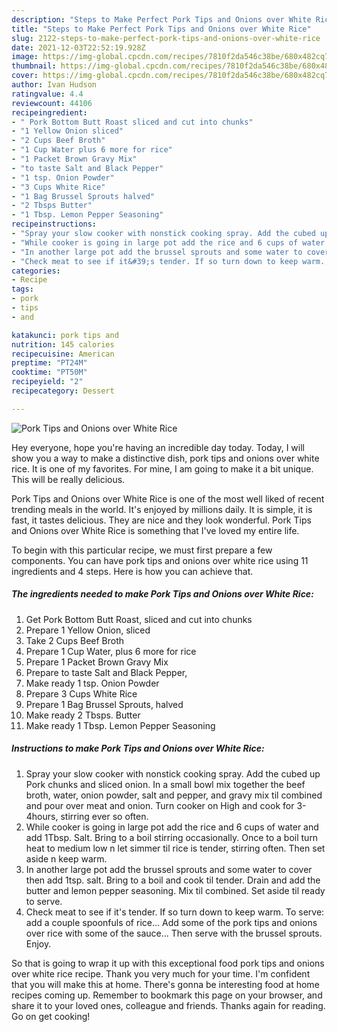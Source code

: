 ```yaml
---
description: "Steps to Make Perfect Pork Tips and Onions over White Rice"
title: "Steps to Make Perfect Pork Tips and Onions over White Rice"
slug: 2122-steps-to-make-perfect-pork-tips-and-onions-over-white-rice
date: 2021-12-03T22:52:19.928Z
image: https://img-global.cpcdn.com/recipes/7810f2da546c38be/680x482cq70/pork-tips-and-onions-over-white-rice-recipe-main-photo.jpg
thumbnail: https://img-global.cpcdn.com/recipes/7810f2da546c38be/680x482cq70/pork-tips-and-onions-over-white-rice-recipe-main-photo.jpg
cover: https://img-global.cpcdn.com/recipes/7810f2da546c38be/680x482cq70/pork-tips-and-onions-over-white-rice-recipe-main-photo.jpg
author: Ivan Hudson
ratingvalue: 4.4
reviewcount: 44106
recipeingredient:
- " Pork Bottom Butt Roast sliced and cut into chunks"
- "1 Yellow Onion sliced"
- "2 Cups Beef Broth"
- "1 Cup Water plus 6 more for rice"
- "1 Packet Brown Gravy Mix"
- "to taste Salt and Black Pepper"
- "1 tsp. Onion Powder"
- "3 Cups White Rice"
- "1 Bag Brussel Sprouts halved"
- "2 Tbsps Butter"
- "1 Tbsp. Lemon Pepper Seasoning"
recipeinstructions:
- "Spray your slow cooker with nonstick cooking spray. Add the cubed up Pork chunks and sliced onion. In a small bowl mix together the beef broth, water, onion powder, salt and pepper, and gravy mix til combined and pour over meat and onion. Turn cooker on High and cook for 3-4hours, stirring ever so often."
- "While cooker is going in large pot add the rice and 6 cups of water and add 1Tbsp. Salt. Bring to a boil stirring occasionally. Once to a boil turn heat to medium low n let simmer til rice is tender, stirring often. Then set aside n keep warm."
- "In another large pot add the brussel sprouts and some water to cover then add 1tsp. salt. Bring to a boil and cook til tender. Drain and add the butter and lemon pepper seasoning. Mix til combined. Set aside til ready to serve."
- "Check meat to see if it&#39;s tender. If so turn down to keep warm. To serve: add a couple spoonfuls of rice... Add some of the pork tips and onions over rice with some of the sauce... Then serve with the brussel sprouts. Enjoy."
categories:
- Recipe
tags:
- pork
- tips
- and

katakunci: pork tips and 
nutrition: 145 calories
recipecuisine: American
preptime: "PT24M"
cooktime: "PT50M"
recipeyield: "2"
recipecategory: Dessert

---
```



![Pork Tips and Onions over White Rice](https://img-global.cpcdn.com/recipes/7810f2da546c38be/680x482cq70/pork-tips-and-onions-over-white-rice-recipe-main-photo.jpg)

Hey everyone, hope you're having an incredible day today. Today, I will show you a way to make a distinctive dish, pork tips and onions over white rice. It is one of my favorites. For mine, I am going to make it a bit unique. This will be really delicious.



Pork Tips and Onions over White Rice is one of the most well liked of recent trending meals in the world. It's enjoyed by millions daily. It is simple, it is fast, it tastes delicious. They are nice and they look wonderful. Pork Tips and Onions over White Rice is something that I've loved my entire life.


To begin with this particular recipe, we must first prepare a few components. You can have pork tips and onions over white rice using 11 ingredients and 4 steps. Here is how you can achieve that.

<!--inarticleads1-->

##### The ingredients needed to make Pork Tips and Onions over White Rice:

1. Get  Pork Bottom Butt Roast, sliced and cut into chunks
1. Prepare 1 Yellow Onion, sliced
1. Take 2 Cups Beef Broth
1. Prepare 1 Cup Water, plus 6 more for rice
1. Prepare 1 Packet Brown Gravy Mix
1. Prepare to taste Salt and Black Pepper,
1. Make ready 1 tsp. Onion Powder
1. Prepare 3 Cups White Rice
1. Prepare 1 Bag Brussel Sprouts, halved
1. Make ready 2 Tbsps. Butter
1. Make ready 1 Tbsp. Lemon Pepper Seasoning




<!--inarticleads2-->

##### Instructions to make Pork Tips and Onions over White Rice:

1. Spray your slow cooker with nonstick cooking spray. Add the cubed up Pork chunks and sliced onion. In a small bowl mix together the beef broth, water, onion powder, salt and pepper, and gravy mix til combined and pour over meat and onion. Turn cooker on High and cook for 3-4hours, stirring ever so often.
1. While cooker is going in large pot add the rice and 6 cups of water and add 1Tbsp. Salt. Bring to a boil stirring occasionally. Once to a boil turn heat to medium low n let simmer til rice is tender, stirring often. Then set aside n keep warm.
1. In another large pot add the brussel sprouts and some water to cover then add 1tsp. salt. Bring to a boil and cook til tender. Drain and add the butter and lemon pepper seasoning. Mix til combined. Set aside til ready to serve.
1. Check meat to see if it&#39;s tender. If so turn down to keep warm. To serve: add a couple spoonfuls of rice... Add some of the pork tips and onions over rice with some of the sauce... Then serve with the brussel sprouts. Enjoy.




So that is going to wrap it up with this exceptional food pork tips and onions over white rice recipe. Thank you very much for your time. I'm confident that you will make this at home. There's gonna be interesting food at home recipes coming up. Remember to bookmark this page on your browser, and share it to your loved ones, colleague and friends. Thanks again for reading. Go on get cooking!

